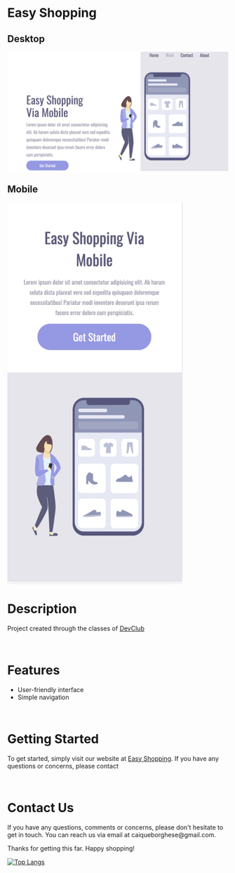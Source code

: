 # Easy Shopping
<h2>Desktop</h2>
<img src="https://github.com/caiqueborghese/easy-shopping/blob/master/assets/desktop.jpeg?raw=true" width="700px" align="center">
<br>
<h2>Mobile</h2>
<img src="https://github.com/caiqueborghese/easy-shopping/blob/master/assets/mobile.jpeg?raw=true" width="400px" align="center">
<h1>Description</h1>
<p>Project created through the classes of <a href="https://rodolfomori.com.br/devclub">DevClub</a></p>
<br>
<h1>Features</h1>
<ul><li>User-friendly interface</li><li>Simple navigation</li></ul>
<br>
<h1>Getting Started</h1>
<p>To get started, simply visit our website at <a href="https://caiqueborghese.github.io/easy-shopping/">Easy Shopping</a>. If you have any questions or concerns, please contact </p>
<br>
<h1>Contact Us</h1>
<p>If you have any questions, comments or concerns, please don't hesitate to get in touch. You can reach us via email at caiqueborghese@gmail.com.

Thanks for getting this far. Happy shopping!</p>

[![Top Langs](https://github-readme-stats.vercel.app/api/top-langs/?username=caiqueborghese&layout=compact)](https://github.com/caiqueborghese/github-readme-stats)
